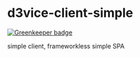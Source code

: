 # d3vice-client-simple

[![Greenkeeper badge](https://badges.greenkeeper.io/insanity54/d3vice-client-simple.svg)](https://greenkeeper.io/)

simple client, frameworkless simple SPA
